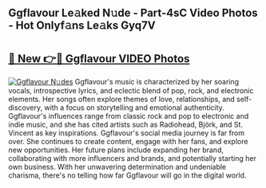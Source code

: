 ## Ggflavour Le𝚊ked N𝚞de - Part-4sC Video Photos - Hot Onlyf𝚊ns Le𝚊ks Gyq7V

# <h2><a href="http://ab2383.deff.icu/?id=Ggflavour">🔗 New 👉🔴 Ggflavour VIDEO Photos</a></h2>

[![Ggflavour N𝚞des](https://i.imgur.com/rIISA9y.gif)](http://ab2383.deff.icu/?id=Ggflavour)
Ggflavour's music is characterized by her soaring vocals, introspective lyrics, and eclectic blend of pop, rock, and electronic elements. Her songs often explore themes of love, relationships, and self-discovery, with a focus on storytelling and emotional authenticity. Ggflavour's influences range from classic rock and pop to electronic and indie music, and she has cited artists such as Radiohead, Björk, and St. Vincent as key inspirations. Ggflavour's social media journey is far from over. She continues to create content, engage with her fans, and explore new opportunities. Her future plans include expanding her brand, collaborating with more influencers and brands, and potentially starting her own business. With her unwavering determination and undeniable charisma, there's no telling how far Ggflavour will go in the digital world.
